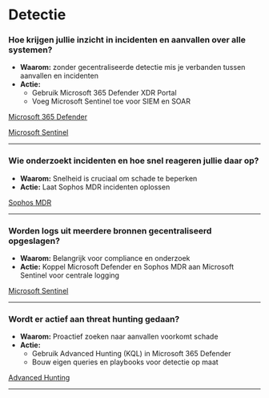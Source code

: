 # Detectie

### Hoe krijgen jullie inzicht in incidenten en aanvallen over alle systemen?
- **Waarom:** zonder gecentraliseerde detectie mis je verbanden tussen aanvallen en incidenten
- **Actie:** 
    - Gebruik Microsoft 365 Defender XDR Portal 
    - Voeg Microsoft Sentinel toe voor SIEM en SOAR

[Microsoft 365 Defender](./plannen/detect.md#Microsoft-365-Defender)

[Microsoft Sentinel](./plannen/detect.md#Microsoft-Sentinel)

---

### Wie onderzoekt incidenten en hoe snel reageren jullie daar op?
- **Waarom:** Snelheid is cruciaal om schade te beperken
- **Actie:** Laat Sophos MDR incidenten oplossen

[Sophos MDR](./plannen/detect.md#Sophos-MDR)

---

### Worden logs uit meerdere bronnen gecentraliseerd opgeslagen?
- **Waarom:** Belangrijk voor compliance en onderzoek   
- **Actie:** Koppel Microsoft Defender en Sophos MDR aan Microsoft Sentinel voor centrale logging

[Microsoft Sentinel](./plannen/detect.md#Microsoft-Sentinel)

---

### Wordt er actief aan threat hunting gedaan?
- **Waarom:** Proactief zoeken naar aanvallen voorkomt schade
- **Actie:** 
    - Gebruik Advanced Hunting (KQL) in Microsoft 365 Defender
    - Bouw eigen queries en playbooks voor detectie op maat

[Advanced Hunting](./plannen/detect.md#Advanced-Hunting)

---